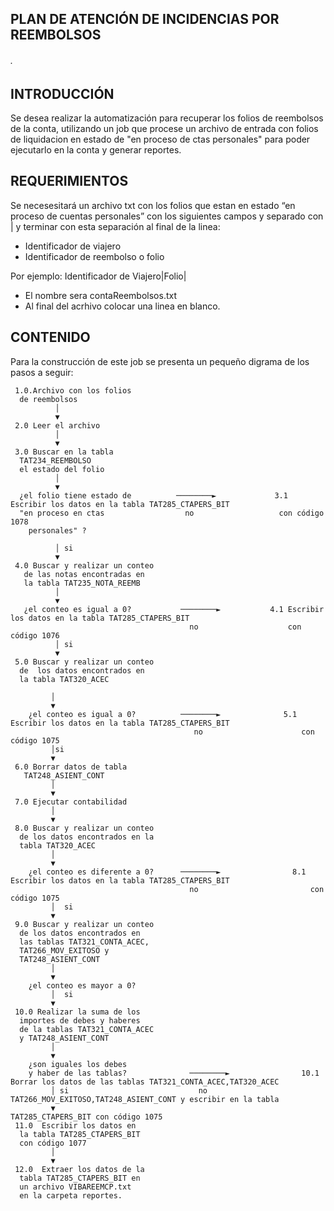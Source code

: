 ## PLAN DE ATENCIÓN DE INCIDENCIAS POR REEMBOLSOS
###### .

## INTRODUCCIÓN

Se desea realizar la automatización para recuperar los folios de reembolsos de la conta, utilizando un job que procese un archivo de entrada con folios de liquidacion en estado de "en proceso de ctas personales" para poder ejecutarlo en la conta y generar reportes.

## REQUERIMIENTOS

Se necesesitará un archivo txt con  los folios que estan en estado “en proceso de cuentas personales” con los siguientes campos y separado con | y terminar con esta separación al final de la linea:

* Identificador de viajero
* Identificador de reembolso o folio

Por ejemplo: Identificador de Viajero|Folio|

* El nombre sera contaReembolsos.txt
* Al final del acrhivo colocar una linea en blanco.

## CONTENIDO

Para la construcción de este job se presenta un pequeño digrama de los pasos a seguir:


     1.0.Archivo con los folios 
	  de reembolsos
              │  
              ▼
     2.0 Leer el archivo
              │
              ▼
     3.0 Buscar en la tabla 
	  TAT234_REEMBOLSO 
	  el estado del folio
              │
              ▼
      ¿el folio tiene estado de          ────────►             3.1 Escribir los datos en la tabla TAT285_CTAPERS_BIT
      "en proceso en ctas                  no                   con código 1078
        personales" ?
        
              │ si
              ▼
     4.0 Buscar y realizar un conteo 
	   de las notas encontradas en 
	   la tabla TAT235_NOTA_REEMB
              │
              ▼
       ¿el conteo es igual a 0?           ────────►           4.1 Escribir los datos en la tabla TAT285_CTAPERS_BIT
                                            no                    con código 1076
              │ si                       
              ▼                                                            
     5.0 Buscar y realizar un conteo 
	  de  los datos encontrados en 
	  la tabla TAT320_ACEC
											
             │ 				
             ▼
        ¿el conteo es igual a 0?	      ────────►              5.1 Escribir los datos en la tabla TAT285_CTAPERS_BIT
                                             no                      con código 1075
             │si
             ▼
     6.0 Borrar datos de tabla 
	   TAT248_ASIENT_CONT
             │
             ▼
     7.0 Ejecutar contabilidad
             │
             ▼
     8.0 Buscar y realizar un conteo  
	  de los datos encontrados en la 
	  tabla TAT320_ACEC
             │
             ▼
        ¿el conteo es diferente a 0?      ────────►                8.1 Escribir los datos en la tabla TAT285_CTAPERS_BIT
                                            no                         con código 1075
             │  si                       
             ▼  
     9.0 Buscar y realizar un conteo 
	  de los datos encontrados en 
	  las tablas TAT321_CONTA_ACEC,
	  TAT266_MOV_EXITOSO y 
	  TAT248_ASIENT_CONT
             │
             ▼
        ¿el conteo es mayor a 0?
             │  si                       
             ▼       
	 10.0 Realizar la suma de los 
	  importes de debes y haberes 
	  de la tablas TAT321_CONTA_ACEC 
	  y TAT248_ASIENT_CONT 
			 │
             ▼
		¿son iguales los debes 
		y haber de las tablas?		        ────────►                10.1 Borrar los datos de las tablas TAT321_CONTA_ACEC,TAT320_ACEC 
			 │ si						      no				          TAT266_MOV_EXITOSO,TAT248_ASIENT_CONT y escribir en la tabla 
             ▼														      TAT285_CTAPERS_BIT con código 1075
     11.0  Escribir los datos en 
	  la tabla TAT285_CTAPERS_BIT 
	  con código 1077
			 │ 
             ▼
	 12.0  Extraer los datos de la 
	  tabla TAT285_CTAPERS_BIT en 
	  un archivo VIBAREEMCP.txt
	  en la carpeta reportes.

